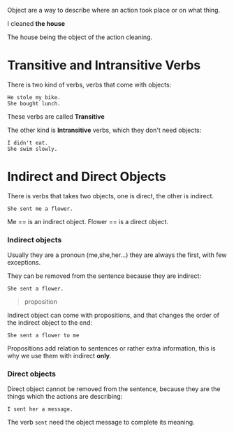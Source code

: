 Object are a way to describe where an action took place or on what thing.

I cleaned **the house**

The house being the object of the action cleaning.

# Transitive and Intransitive Verbs

There is two kind of verbs, verbs that come with objects:

```
He stole my bike.
She bought lunch.
```

These verbs are called **Transitive**

The other kind is **Intransitive** verbs, which they don't need objects:

```
I didn't eat.
She swim slowly.
```

# Indirect and Direct Objects

There is verbs that takes two objects, one is direct, the other is indirect.

```
She sent me a flower.
```

Me == is an indirect object.
Flower == is a direct object.

### Indirect objects

Usually they are a pronoun (me,she,her...) they are always the first,
with few exceptions.

They can be removed from the sentence because they are indirect:

```
She sent a flower.
```

> proposition

Indirect object can come with propositions, and that changes the order
of the indirect object to the end:

```
She sent a flower to me
```

Propositions add relation to sentences or rather extra information, this is
why we use them with indirect **only**.

### Direct objects

Direct object cannot be removed from the sentence, because they are the things
which the actions are describing:

```
I sent her a message.
```

The verb `sent` need the object message to complete its meaning.

